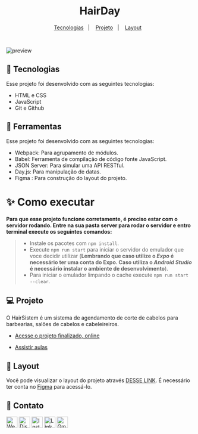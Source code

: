 <h1 align="center"> HairDay </h1>

<p align="center">
  <a href="#-tecnologias">Tecnologias</a>&nbsp;&nbsp;&nbsp;|&nbsp;&nbsp;&nbsp;
  <a href="#-projeto">Projeto</a>&nbsp;&nbsp;&nbsp;|&nbsp;&nbsp;&nbsp;
  <a href="#-layout">Layout</a>&nbsp;&nbsp;&nbsp;
  
</p>

<br>

![preview](./.github/preview.png)

## 🚀 Tecnologias

Esse projeto foi desenvolvido com as seguintes tecnologias:

- HTML e CSS
- JavaScript
- Git e Github


## 🚀 Ferramentas

Esse projeto foi desenvolvido com as seguintes tecnologias:

- Webpack: Para agrupamento de módulos.
- Babel: Ferramenta de compilação de código fonte JavaScript.
- JSON Server: Para simular uma API RESTful.
- Day.js: Para manipulação de datas.
- Figma : Para construção do layout do projeto.


# **✨ Como executar**

**Para que esse projeto funcione corretamente, é preciso estar com o servidor rodando. Entre na sua pasta server para rodar o servidor e entro terminal execute os seguintes comandos:**

> - Instale os pacotes com `npm install`.
> - Execute `npm run start` para iniciar o servidor do emulador que voce decidir utilizar (**Lembrando que caso utilize o _Expo_ é necessário ter uma conta do Expo. Caso utiliza o _Android Studio_ é necessário instalar o ambiente de desenvolvimento**).
> - Para iniciar o emulador limpando o cache execute `npm run start --clear`.

## 💻 Projeto

O HairSistem é um sistema de agendamento de corte de cabelos para barbearias, salões de cabelos e cabeleireiros.

- [Acesse o projeto finalizado, online](https://hairsistem-rossi.vercel.app/)

- [Assistir aulas](https://app.rocketseat.com.br/classroom/projeto-hair-day-2)

## 🔖 Layout

Você pode visualizar o layout do projeto através [DESSE LINK](https://www.figma.com/design/s70a2RN3kvewziG6NVEoEp/Plataforma-de-agendamento--Community-?node-id=0-1&p=f&t=d6me9a6rJfDUu1pT-0). É necessário ter conta no [Figma](https://figma.com) para acessá-lo.

## 💛 Contato

[<img src='https://img.shields.io/badge/website-000000?style=for-the-badge&logo=About&logoColor=white' alt='Website' height='30'>](https://gabrielrossisoares.github.io/social-links/)
[<img src='https://img.shields.io/badge/Discord-5865F2?style=for-the-badge&logo=discord&logoColor=white' alt='Discord' height='30'>](https://discord.com/channels/@gabrielrossi0625_05773)
[<img src='https://img.shields.io/badge/Instagram-E4405F?style=for-the-badge&logo=instagram&logoColor=white' alt='Instagram' height='30'>](https://www.instagram.com/gabriel_rossii_)
[<img src='https://img.shields.io/badge/LinkedIn-0077B5?style=for-the-badge&logo=linkedin&logoColor=white' alt='Linkedin' height='30'>](https://www.linkedin.com/in/gabriel-rossi-soares/)
[<img src='https://img.shields.io/badge/Gmail-D14836?style=for-the-badge&logo=gmail&logoColor=white' alt='Gmail' height='30'>](gabisrossi2002@gmail.com)
